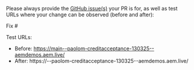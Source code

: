 Please always provide the [GitHub issue(s)](../issues) your PR is for, as well as test URLs where your change can be observed (before and after):

Fix #<gh-issue-id>

Test URLs:
- Before: https://main--paolom-creditacceptance-130325--aemdemos.aem.live/
- After: https://<branch>--paolom-creditacceptance-130325--aemdemos.aem.live/
